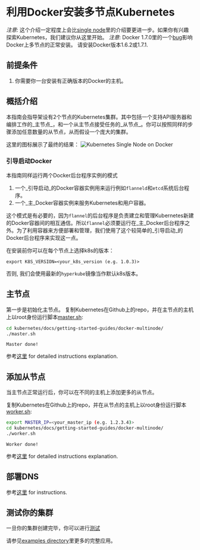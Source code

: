 # 利用Docker安装多节点Kubernetes

_注意_:
这个介绍一定程度上会比[single node](docker.md)里的介绍要更进一步。如果你有兴趣探索Kubernetes，我们建议你从这里开始。
_注意_:
Docker 1.7.0里的一个[bug](https://github.com/docker/docker/issues/14106)影响Docker上多节点的正常安装。
请安装Docker版本1.6.2或1.7.1.

## 前提条件

1. 你需要你一台安装有正确版本的Docker的主机。

## 概括介绍

本指南会指导架设有2个节点的Kubernetes集群。其中包括一个支持API服务器和编排工作的_主节点_，和一个从主节点接受任务的_从节点_。你可以按照同样的步骤添加任意数量的从节点，从而假设一个庞大的集群。

这里的图标展示了最终的结果：
![Kubernetes Single Node on Docker](k8s-docker.png)

### 引导启动Docker

本指南同样运行两个Docker后台程序实例的模式
 1) 一个_引导启动_的Docker容器实例用来运行例如`flanneld`和`etcd`系统后台程序。
 2) 一个_主_Docker容器实例来服务Kubernetes和用户容器。

这个模式是有必要的，因为`flannel`的后台程序是负责建立和管理Kubernetes新建的Docker容器间的相互通信。所以`flannel`必须要运行在_主_Docker后台程序之外。为了利用容器来方便部署和管理，我们使用了这个较简单的_引导启动_的Docker后台程序来实现这一点。

在安装前你可以在每个节点上选择k8s的版本：
```
export K8S_VERSION=<your_k8s_version (e.g. 1.0.3)>
```

否则, 我们会使用最新的`hyperkube`镜像当作默认k8s版本。
## 主节点
第一步是初始化主节点。
复制Kubernetes在Github上的repo，并在主节点的主机上以root身份运行脚本[master.sh](docker-multinode/master.sh):

```sh
cd kubernetes/docs/getting-started-guides/docker-multinode/
./master.sh
```

`Master done!`

参考[这里](docker-multinode/master.md) for detailed instructions explanation.

## 添加从节点
当主节点正常运行后，你可以在不同的主机上添加更多的从节点。

复制Kubernetes在Github上的repo，并在从节点的主机上以root身份运行脚本[worker.sh](docker-multinode/worker.sh):

```sh
export MASTER_IP=<your_master_ip (e.g. 1.2.3.4)>
cd kubernetes/docs/getting-started-guides/docker-multinode/
./worker.sh
```

`Worker done!`

参考[这里](docker-multinode/worker.md) for detailed instructions explanation.

## 部署DNS

参考[这里](docker-multinode/deployDNS.md) for instructions.

## 测试你的集群
一旦你的集群创建完毕，你可以进行[测试](docker-multinode/testing.md)

请参见[examples directory](../../examples/)里更多的完整应用。